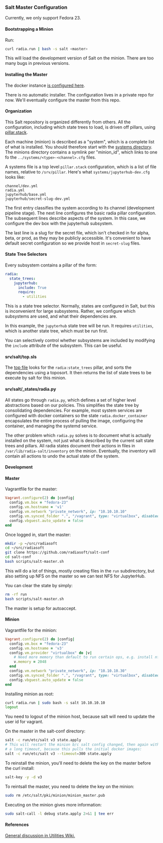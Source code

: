 ### Salt Master Configuration

Currently, we only support Fedora 23.

#### Bootstrapping a Minion

Run:

```bash
curl radia.run | bash -s salt <master>
```

This will load the development version of Salt on the minion. There
are too many bugs in previous versions.

#### Installing the Master

The docker instance [is configured here](https://github.com/radiasoft/containers/tree/master/radiasoft/salt-master).

There is no automatic installer. The configuration lives in a
private repo for now. We'll eventually configure the master
from this repo.

#### Organization

This Salt repository is organized differently from others. All the
configuration, including which state trees to load, is driven off
pillars, using
[pillar.stack](https://github.com/saltstack/salt/blob/develop/salt/pillar/stack.py).

Each machine (minion) is described as a "system", which is a
complete list of what is installed. You should therefore start
with the
[systems directory](srv/pillar/systems). The minions directory
contains a symlink per "minion_id", which links to
one fo the `../systems/<type>-<channel>.cfg` files.

A systems file is a top level `pillar.stack` configuration,
which is a list of file names, relative to `/srv/pillar`.
Here's what `systems/jupyterhub-dev.cfg` looks like:

```text
channel/dev.yml
radia.yml
jupyterhub/base.yml
jupyterhub/secret-slug-dev.yml
```

The first entry classifies the system according to its channel
(development pipeline stage). The next line configures the basic
radia pillar configuration. The subsequent lines describe aspects
of the system. In this case, we configure the dev box
with the jupyterhub subsystem.

The last line is a slug for the secret file,
which isn't checked in for alpha, beta, or prod, as they
may be publicly accessible. It's convenient to have default
secret configuration so we provide host in `secret-slug` files.

#### State Tree Selectors

Every subsystem contains a pillar of the form:

```yaml
radia:
  state_trees:
    jupyterhub:
      include: True
      require:
        - utilities
```

This is a state tree selector. Normally, states are configured in
Salt, but this is inconvenient for large subsystems. Rather, we
configure which subsystems are used, and what their dependencies are.

In this example, the `jupyterhub` state tree will be run.
It requires `utilities`, which is another state tree, which
must be run first.

You can selectively control whether subsystems are included
by modifying the `include` attribute of the subsystem. This
can be useful.

#### srv/salt/top.sls

The [top file](srv/salt/top.sls)
looks for the `radia:state_trees` pillar, and
sorts the dependencies using a toposort. It then returns
the list of state trees to be execute by salt for this
minion.

#### srv/salt/_states/radia.py

All states go through `radia.py`, which defines a set of
higher level abstractions based on our policies. This
simplifies the state tree by consolidating dependencies.
For example, most system services are configured with
docker containers so the state `radia.docker_container`
encapsulates the entire process of pulling the image,
configuring the container, and managing the systemd
service.

The other problem which `radia.py` solves is to
document what is actually installed on the system,
not just what is described by the current salt
state trees and pillars. All radia states document
their actions in files in `/var/lib/radia-salt/inventory`
on the minion. Eventually, the inventory will contain
all actions to undo the actual state of the system.

#### Development

#### Master

Vagrantfile for the master:

```ruby
Vagrant.configure(2) do |config|
  config.vm.box = "fedora-23"
  config.vm.hostname = 'v1'
  config.vm.network "private_network", ip: "10.10.10.10"
  config.vm.synced_folder ".", "/vagrant", type: "virtualbox", disabled: true
  config.vbguest.auto_update = false
end
```

Once logged in, start the master:

```bash
mkdir -p ~/src/radiasoft
cd ~/src/radiasoft
git clone https://github.com/radiasoft/salt-conf
cd salt-conf
bash scripts/salt-master.sh
```

This will do a lot of things, mostly creating files in the `run`
subdirectory, but also setting up NFS on the master so we
can test NFS for JupyterHub.

You can clear the state by simply:

```bash
rm -rf run
bash scripts/salt-master.sh
```

The master is setup for autoaccept.

#### Minion

Vagrantfile for the minion:

```ruby
Vagrant.configure(2) do |config|
  config.vm.box = "fedora-23"
  config.vm.hostname = 'v3'
  config.vm.provider "virtualbox" do |v|
    # Need more memory than default to run certain ops, e.g. install nfs-utils
    v.memory = 2048
  end
  config.vm.network "private_network", ip: "10.10.10.30"
  config.vm.synced_folder ".", "/vagrant", type: "virtualbox", disabled: true
  config.vbguest.auto_update = false
end
```

Installing minion as root:

```bash
curl radia.run | sudo bash -s salt 10.10.10.10
logout
```

You need to logout of the minion host, because salt will need to update
the user id for vagrant.

On the master in the salt-conf directory:

```bash
salt -c run/etc/salt v3 state.apply
# This will restart the minion b/c salt config changed, then again with
# a long timeout, because this pulls the initial docker images:
salt -c run/etc/salt v3 --timeout=300 state.apply
```

To reinstall the minion, you'll need to delete the key on the master before the curl install:

```bash
salt-key -y -d v3
```

To reintsall the master, you need to delete the key on the minion:

```bash
sudo rm /etc/salt/pki/minion/minion_master.pub
```

Executing on the minion gives more information:

```bash
sudo salt-call -l debug state.apply 2>&1 | tee err
```

#### References

[General discussion in Utilities Wiki.](https://github.com/radiasoft/utilities/wiki/Salt)
